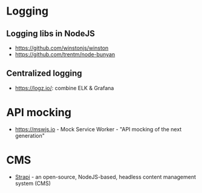 # Logging
## Logging libs in NodeJS
- https://github.com/winstonjs/winston
- https://github.com/trentm/node-bunyan

## Centralized logging
- https://logz.io/: combine ELK & Grafana

# API mocking
- https://mswjs.io - Mock Service Worker - "API mocking of the next generation"

# CMS
- [Strapi](https://strapi.io/) - an open-source, NodeJS-based, headless content management system (CMS)
